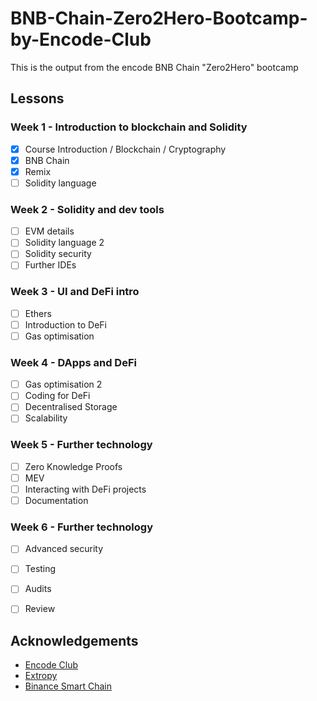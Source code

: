 # BNB-Chain-Zero2Hero-Bootcamp-by-Encode-Club
This is the output from the encode BNB Chain "Zero2Hero" bootcamp

## Lessons

### Week 1 - Introduction to blockchain and Solidity
- [x] Course Introduction / Blockchain / Cryptography
- [x] BNB Chain
- [x] Remix
- [ ] Solidity language

### Week 2 - Solidity and dev tools
- [ ] EVM details
- [ ] Solidity language 2
- [ ] Solidity security
- [ ] Further IDEs

### Week 3 - UI and DeFi intro
- [ ] Ethers
- [ ] Introduction to DeFi
- [ ] Gas optimisation

### Week 4 - DApps and DeFi
- [ ] Gas optimisation 2
- [ ] Coding for DeFi
- [ ] Decentralised Storage
- [ ] Scalability

### Week 5 - Further technology
- [ ] Zero Knowledge Proofs
- [ ] MEV
- [ ] Interacting with DeFi projects
- [ ] Documentation

### Week 6 - Further technology
- [ ] Advanced security
- [ ] Testing
- [ ] Audits
- [ ] Review



## Acknowledgements

 - [Encode Club](https://www.encode.club/)
 - [Extropy](https://extropy.io/)
 - [Binance Smart Chain](https://www.bnbchain.org/en)

